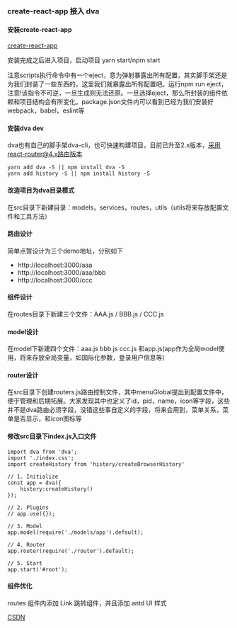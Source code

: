 ### create-react-app 接入 dva

#### 安装create-react-app
[create-react-app](https://github.com/facebook/create-react-app)

安装完成之后进入项目，启动项目 yarn start/npm start

注意scripts执行命令中有一个eject，意为弹射暴露出所有配置，其实脚手架还是为我们封装了一些东西的，这里我们就暴露出所有配置吧。运行npm run eject，注意!该指令不可逆，一旦生成则无法还原。一旦选择eject，那么所封装的组件依赖和项目结构会有所变化。package.json文件内可以看到已经为我们安装好webpack，babel，eslint等


#### 安装dva dev
dva也有自己的脚手架dva-cli，也可快速构建项目，目前已升至2.x版本，采用react-router@4.x路由版本
```
yarn add dva -S || npm install dva -S
yarn add history -S || npm install history -S
```

#### 改造项目为dva目录模式
在src目录下新建目录：models，services，routes，utils（utils将来存放配置文件和工具方法）


#### 路由设计
简单点暂设计为三个demo地址，分别如下
- http://localhost:3000/aaa
- http://localhost:3000/aaa/bbb
- http://localhost:3000/ccc

#### 组件设计
在routes目录下新建三个文件：AAA.js / BBB.js / CCC.js

#### model设计
在model下新建四个文件：aaa.js bbb.js ccc.js 和app.js(app作为全局model使用，将来存放全局变量，如国际化参数，登录用户信息等)


#### router设计
在src目录下创建routers.js路由控制文件，其中menuGlobal提出到配置文件中，便于管理和后期拓展。大家发现其中也定义了id，pid，name，icon等字段，这些并不是dva路由必须字段，没错这些事自定义的字段，将来会用到，菜单关系，菜单是否显示，和icon图标等


#### 修改src目录下index.js入口文件
```
import dva from 'dva';
import './index.css';
import createHistory from 'history/createBrowserHistory'
 
// 1. Initialize
const app = dva({
    history:createHistory()
});
 
// 2. Plugins
// app.use({});
 
// 3. Model
app.model(require('./models/app').default);
 
// 4. Router
app.router(require('./router').default);
 
// 5. Start
app.start('#root');
```
#### 组件优化
routes 组件内添加 Link 跳转组件，并且添加 antd UI 样式

[CSDN](https://blog.csdn.net/xw505501936/article/details/80621740)
